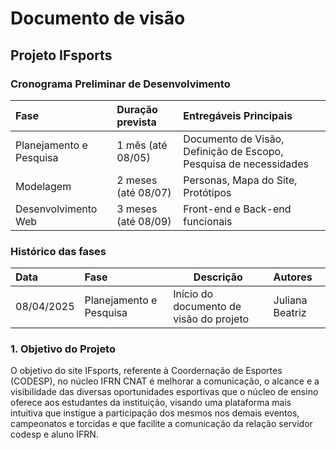 # Documento de visão

## Projeto IFsports

### Cronograma Preliminar de Desenvolvimento

| Fase | Duração prevista | Entregáveis Principais |
|:------|:---------|:------------------------|
| Planejamento e Pesquisa | 1 mês (até 08/05) | Documento de Visão, Definição de Escopo, Pesquisa de necessidades |
| Modelagem | 2 meses (até 08/07) | Personas, Mapa do Site, Protótipos |
| Desenvolvimento Web | 3 meses (até 08/09) | Front-end e Back-end funcionais |

### Histórico das fases

|  Data  | Fase | Descrição | Autores |
|:-------|:-----|----------|:------|
| 08/04/2025 | Planejamento e Pesquisa | Início do documento de visão do projeto  | Juliana Beatriz |

### 1. Objetivo do Projeto 

O objetivo do site IFsports, referente à Coordernação de Esportes (CODESP), no núcleo IFRN CNAT é melhorar a comunicação, o alcance e a visibilidade das diversas oportunidades esportivas que o núcleo de ensino oferece aos estudantes da instituição, visando uma plataforma mais intuitiva que instigue a participação dos mesmos nos demais eventos, campeonatos e torcidas e que facilite a comunicação da relação servidor codesp e aluno IFRN.
 

